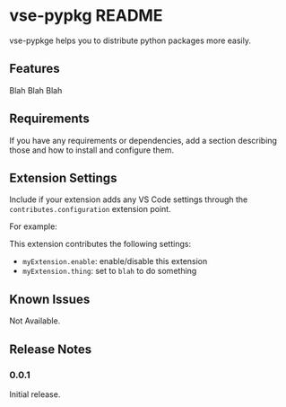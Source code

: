 # vse-pypkg README

vse-pypkge helps you to distribute python packages more easily.

## Features

Blah Blah Blah

## Requirements

If you have any requirements or dependencies, add a section describing those and how to install and configure them.

## Extension Settings

Include if your extension adds any VS Code settings through the `contributes.configuration` extension point.

For example:

This extension contributes the following settings:

* `myExtension.enable`: enable/disable this extension
* `myExtension.thing`: set to `blah` to do something

## Known Issues

Not Available.

## Release Notes

### 0.0.1

Initial release.

